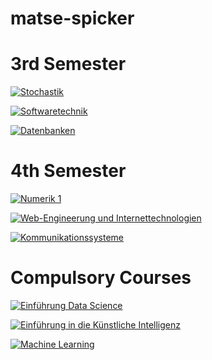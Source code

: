 # matse-spicker

# 3rd Semester
[![Stochastik](https://github.com/pblan/matse-spicker/actions/workflows/sto.yml/badge.svg)](https://github.com/pblan/matse-spicker/actions/workflows/sto.yml)

[![Softwaretechnik](https://github.com/pblan/matse-spicker/actions/workflows/swt.yml/badge.svg)](https://github.com/pblan/matse-spicker/actions/workflows/swt.yml)

[![Datenbanken](https://github.com/pblan/matse-spicker/actions/workflows/db.yml/badge.svg)](https://github.com/pblan/matse-spicker/actions/workflows/db.yml)

# 4th Semester
[![Numerik 1](https://github.com/pblan/matse-spicker/actions/workflows/num1.yml/badge.svg)](https://github.com/pblan/matse-spicker/actions/workflows/num1.yml)

[![Web-Engineerung und Internettechnologien](https://github.com/pblan/matse-spicker/actions/workflows/weit.yml/badge.svg)](https://github.com/pblan/matse-spicker/actions/workflows/weit.yml)

[![Kommunikationssysteme](https://github.com/pblan/matse-spicker/actions/workflows/kosy.yml/badge.svg)](https://github.com/pblan/matse-spicker/actions/workflows/kosy.yml)

# Compulsory Courses
[![Einführung Data Science](https://github.com/pblan/matse-spicker/actions/workflows/ds.yml/badge.svg)](https://github.com/pblan/matse-spicker/actions/workflows/ds.yml)

[![Einführung in die Künstliche Intelligenz](https://github.com/pblan/matse-spicker/actions/workflows/ki.yml/badge.svg)](https://github.com/pblan/matse-spicker/actions/workflows/ki.yml)

[![Machine Learning](https://github.com/pblan/matse-spicker/actions/workflows/ml.yml/badge.svg)](https://github.com/pblan/matse-spicker/actions/workflows/ml.yml)